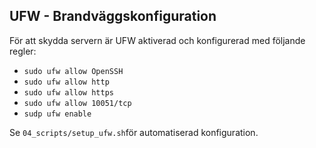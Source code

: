 ## UFW - Brandväggskonfiguration

För att skydda servern är UFW aktiverad och konfigurerad med följande regler:

- `sudo ufw allow OpenSSH`
- `sudo ufw allow http`
- `sudo ufw allow https`
- `sudo ufw allow 10051/tcp`
- `sudp ufw enable`

Se `04_scripts/setup_ufw.sh`för automatiserad konfiguration. 


